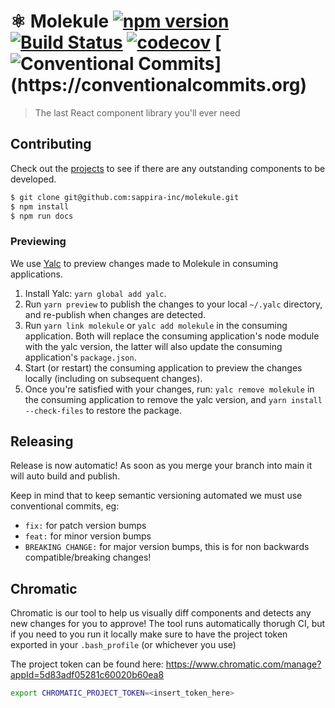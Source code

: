 # ⚛️ Molekule [![npm version](https://badge.fury.io/js/molekule.svg)](http://badge.fury.io/js/molekule) [![Build Status](https://travis-ci.org/heydoctor/molekule.svg?branch=main)](https://travis-ci.org/heydoctor/molekule) [![codecov](https://codecov.io/gh/heydoctor/molekule/branch/main/graph/badge.svg)](https://codecov.io/gh/heydoctor/molekule) [![Conventional Commits](https://img.shields.io/badge/Conventional%20Commits-:D-blue.svg?style="flats")](https://conventionalcommits.org)

> The last React component library you'll ever need

## Contributing

Check out the [projects](https://github.com/heydoctor/molekule/projects) to see if there are any outstanding components to be developed.

```sh
$ git clone git@github.com:sappira-inc/molekule.git
$ npm install
$ npm run docs
```

### Previewing

We use [Yalc](https://github.com/whitecolor/yalc) to preview changes made to Molekule in consuming applications.

1. Install Yalc: `yarn global add yalc`.
1. Run `yarn preview` to publish the changes to your local `~/.yalc` directory, and re-publish when changes are detected.
1. Run `yarn link molekule` or `yalc add molekule` in the consuming application. Both will replace the consuming application's node module with the yalc version, the latter will also update the consuming application's `package.json`.
1. Start (or restart) the consuming application to preview the changes locally (including on subsequent changes).
1. Once you're satisfied with your changes, run: `yalc remove molekule` in the consuming application to remove the yalc version, and `yarn install --check-files` to restore the package.

## Releasing

Release is now automatic! As soon as you merge your branch into main it will auto build and publish.

Keep in mind that to keep semantic versioning automated we must use conventional commits, eg:
- `fix:` for patch version bumps
- `feat:` for minor version bumps
- `BREAKING CHANGE:` for major version bumps, this is for non backwards compatible/breaking changes!

## Chromatic

Chromatic is our tool to help us visually diff components and detects any new changes for you to approve!
The tool runs automatically thorugh CI, but if you need to you run it locally make sure to have the project token exported in your `.bash_profile` (or whichever you use)

The project token can be found here: https://www.chromatic.com/manage?appId=5d83adf05281c60020b60ea8 

```sh
export CHROMATIC_PROJECT_TOKEN=<insert_token_here>
```
